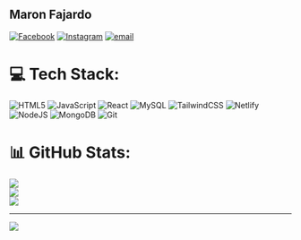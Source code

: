 ## Maron Fajardo
[![Facebook](https://img.shields.io/badge/Facebook-%231877F2.svg?logo=Facebook&logoColor=white)](https://facebook.com/maron.fajardo.9) [![Instagram](https://img.shields.io/badge/Instagram-%23E4405F.svg?logo=Instagram&logoColor=white)](https://instagram.com/@ronronoa_) [![email](https://img.shields.io/badge/Email-D14836?logo=gmail&logoColor=white)](mailto:maronfjrd@gmail.com) 

# 💻 Tech Stack:
![HTML5](https://img.shields.io/badge/html5-%23E34F26.svg?style=for-the-badge&logo=html5&logoColor=white) ![JavaScript](https://img.shields.io/badge/javascript-%23323330.svg?style=for-the-badge&logo=javascript&logoColor=%23F7DF1E) ![React](https://img.shields.io/badge/react-%2320232a.svg?style=for-the-badge&logo=react&logoColor=%2361DAFB) ![MySQL](https://img.shields.io/badge/mysql-4479A1.svg?style=for-the-badge&logo=mysql&logoColor=white) ![TailwindCSS](https://img.shields.io/badge/tailwindcss-%2338B2AC.svg?style=for-the-badge&logo=tailwind-css&logoColor=white) ![Netlify](https://img.shields.io/badge/netlify-%23000000.svg?style=for-the-badge&logo=netlify&logoColor=#00C7B7) ![NodeJS](https://img.shields.io/badge/node.js-6DA55F?style=for-the-badge&logo=node.js&logoColor=white) ![MongoDB](https://img.shields.io/badge/MongoDB-%234ea94b.svg?style=for-the-badge&logo=mongodb&logoColor=white) ![Git](https://img.shields.io/badge/git-%23F05033.svg?style=for-the-badge&logo=git&logoColor=white)
# 📊 GitHub Stats:
![](https://github-readme-stats.vercel.app/api?username=ronronoa&theme=github_dark&hide_border=false&include_all_commits=false&count_private=true)<br/>
![](https://nirzak-streak-stats.vercel.app/?user=ronronoa&theme=github_dark&hide_border=false)<br/>
![](https://github-readme-stats.vercel.app/api/top-langs/?username=ronronoa&theme=github_dark&hide_border=false&include_all_commits=false&count_private=true&layout=compact)

---
[![](https://visitcount.itsvg.in/api?id=ronronoa&icon=0&color=0)](https://visitcount.itsvg.in)

<!-- Proudly created with GPRM ( https://gprm.itsvg.in ) -->
